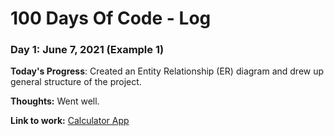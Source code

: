 # 100 Days Of Code - Log

### Day 1: June 7, 2021 (Example 1)


**Today's Progress**: Created an Entity Relationship (ER) diagram and drew up general structure of the project.

**Thoughts:** Went well.

**Link to work:** [Calculator App](http://www.example.com)


